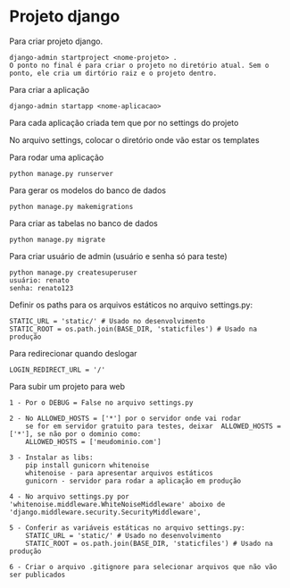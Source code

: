 # Projeto django

Para criar projeto django.

```text
django-admin startproject <nome-projeto> .
O ponto no final é para criar o projeto no diretório atual. Sem o ponto, ele cria um dirtório raiz e o projeto dentro.
```

Para criar a aplicação

```text
django-admin startapp <nome-aplicacao>
```

 Para cada aplicação criada tem que por no settings do projeto

 No arquivo settings, colocar o diretório onde vão estar os templates

Para rodar uma aplicação

 ```text
 python manage.py runserver
 ```

Para gerar os modelos do banco de dados

```text
python manage.py makemigrations
```

Para criar as tabelas no banco de dados

```text
python manage.py migrate
```

Para criar usuário de admin (usuário e senha só para teste)

```text
python manage.py createsuperuser
usuário: renato
senha: renato123
```

Definir os paths para os arquivos estáticos no arquivo settings.py:

```text
STATIC_URL = 'static/' # Usado no desenvolvimento
STATIC_ROOT = os.path.join(BASE_DIR, 'staticfiles') # Usado na produção
```

Para redirecionar quando deslogar

```text
LOGIN_REDIRECT_URL = '/'
```

Para subir um projeto para web

```text
1 - Por o DEBUG = False no arquivo settings.py

2 - No ALLOWED_HOSTS = ['*'] por o servidor onde vai rodar
    se for em servidor gratuito para testes, deixar  ALLOWED_HOSTS = ['*'], se não por o dominio como:
    ALLOWED_HOSTS = ['meudominio.com']

3 - Instalar as libs:
    pip install gunicorn whitenoise
    whitenoise - para apresentar arquivos estáticos
    gunicorn - servidor para rodar a aplicação em produção

4 - No arquivo settings.py por 'whitenoise.middleware.WhiteNoiseMiddleware' aboixo de 'django.middleware.security.SecurityMiddleware',

5 - Conferir as variáveis estáticas no arquivo settings.py:
    STATIC_URL = 'static/' # Usado no desenvolvimento
    STATIC_ROOT = os.path.join(BASE_DIR, 'staticfiles') # Usado na produção

6 - Criar o arquivo .gitignore para selecionar arquivos que não vão ser publicados
```
